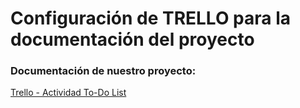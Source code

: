 # Configuración de TRELLO para la documentación del proyecto

### Documentación de nuestro proyecto:


[Trello - Actividad To-Do List](https://trello.com/invite/b/67b4c77544e7adfe122f89b4/ATTI794a27c57f803c84dfe5dbaeb68278d0CBDE271B/actividad-trello-creacion-to-do-list)